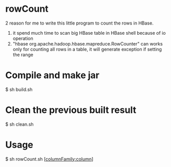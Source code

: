 # rowCount

2 reason for me to write this little program to count the rows in HBase.
1. it spend much time to scan big HBase table in HBase shell because of io operation
2. "hbase org.apache.hadoop.hbase.mapreduce.RowCounter" can works only for counting all rows in a table, it will generate exception if setting the range

# Compile and make jar
$ sh build.sh

# Clean the previous built result
$ sh clean.sh

# Usage
$ sh rowCount.sh <tableName> <startKey> <endKey> [<columnFamily:column>]
